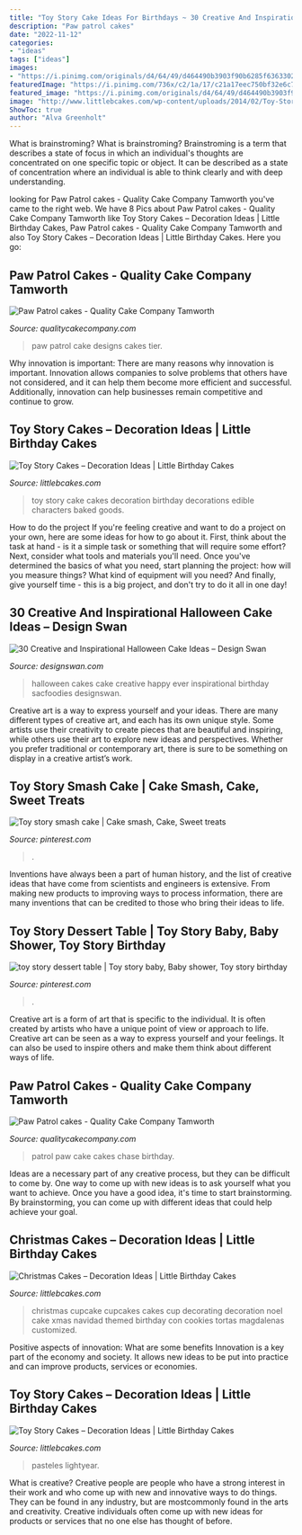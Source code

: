 ```yaml
---
title: "Toy Story Cake Ideas For Birthdays ~ 30 Creative And Inspirational Halloween Cake Ideas – Design Swan"
description: "Paw patrol cakes"
date: "2022-11-12"
categories:
- "ideas"
tags: ["ideas"]
images:
- "https://i.pinimg.com/originals/d4/64/49/d464490b3903f90b6285f6363302c58d.jpg"
featuredImage: "https://i.pinimg.com/736x/c2/1a/17/c21a17eec750bf32e6c7e23c21884454.jpg"
featured_image: "https://i.pinimg.com/originals/d4/64/49/d464490b3903f90b6285f6363302c58d.jpg"
image: "http://www.littlebcakes.com/wp-content/uploads/2014/02/Toy-Story-Cake-Decorations.jpg"
ShowToc: true
author: "Alva Greenholt"
---
```



What is brainstroming?
What is brainstroming? Brainstroming is a term that describes a state of focus in which an individual's thoughts are concentrated on one specific topic or object. It can be described as a state of concentration where an individual is able to think clearly and with deep understanding.

	

		
looking for Paw Patrol cakes - Quality Cake Company Tamworth you've came to the right web. We have 8 Pics about Paw Patrol cakes - Quality Cake Company Tamworth like Toy Story Cakes – Decoration Ideas | Little Birthday Cakes, Paw Patrol cakes - Quality Cake Company Tamworth and also Toy Story Cakes – Decoration Ideas | Little Birthday Cakes. Here you go:
		
    
## Paw Patrol Cakes - Quality Cake Company Tamworth

<img loading=lazy src="https://w2d8a5y9.stackpathcdn.com/wp-content/uploads/2020/04/Paw-patrol-two-tier-tower-1-628x1030.jpg" onerror="this.onerror=null;this.src='https://tse2.mm.bing.net/th?id=OIP.8oYSAVhsDTKYg9GNu7XgygHaMJ&amp;pid=15.1';" alt="Paw Patrol cakes - Quality Cake Company Tamworth">

_Source: qualitycakecompany.com_

>paw patrol cake designs cakes tier. 

	

Why innovation is important:
There are many reasons why innovation is important. Innovation allows companies to solve problems that others have not considered, and it can help them become more efficient and successful. Additionally, innovation can help businesses remain competitive and continue to grow.

    
## Toy Story Cakes – Decoration Ideas | Little Birthday Cakes

<img loading=lazy src="http://www.littlebcakes.com/wp-content/uploads/2014/02/Toy-Story-Cake-Decorations.jpg" onerror="this.onerror=null;this.src='https://tse3.mm.bing.net/th?id=OIP.gTYrNwFvE9FBo0bUhQXnZwHaJ4&amp;pid=15.1';" alt="Toy Story Cakes – Decoration Ideas | Little Birthday Cakes">

_Source: littlebcakes.com_

>toy story cake cakes decoration birthday decorations edible characters baked goods. 

	

How to do the project
If you're feeling creative and want to do a project on your own, here are some ideas for how to go about it. First, think about the task at hand - is it a simple task or something that will require some effort? Next, consider what tools and materials you'll need. Once you've determined the basics of what you need, start planning the project: how will you measure things? What kind of equipment will you need? And finally, give yourself time - this is a big project, and don't try to do it all in one day!

    
## 30 Creative And Inspirational Halloween Cake Ideas – Design Swan

<img loading=lazy src="http://img.designswan.com/2014/10/halloweenCakes/25.jpg" onerror="this.onerror=null;this.src='https://tse4.mm.bing.net/th?id=OIP.oCHswWmQ-OCviDAz1BSDCQHaJ4&amp;pid=15.1';" alt="30 Creative and Inspirational Halloween Cake Ideas – Design Swan">

_Source: designswan.com_

>halloween cakes cake creative happy ever inspirational birthday sacfoodies designswan. 

	

Creative art is a way to express yourself and your ideas. There are many different types of creative art, and each has its own unique style. Some artists use their creativity to create pieces that are beautiful and inspiring, while others use their art to explore new ideas and perspectives. Whether you prefer traditional or contemporary art, there is sure to be something on display in a creative artist’s work.

    
## Toy Story Smash Cake | Cake Smash, Cake, Sweet Treats

<img loading=lazy src="https://i.pinimg.com/736x/c2/1a/17/c21a17eec750bf32e6c7e23c21884454.jpg" onerror="this.onerror=null;this.src='https://tse4.mm.bing.net/th?id=OIP.yAsnkTJ03fvS16mpfAJ_TgHaJ3&amp;pid=15.1';" alt="Toy story smash cake | Cake smash, Cake, Sweet treats">

_Source: pinterest.com_

>. 

	

Inventions have always been a part of human history, and the list of creative ideas that have come from scientists and engineers is extensive. From making new products to improving ways to process information, there are many inventions that can be credited to those who bring their ideas to life.

    
## Toy Story Dessert Table | Toy Story Baby, Baby Shower, Toy Story Birthday

<img loading=lazy src="https://i.pinimg.com/originals/d4/64/49/d464490b3903f90b6285f6363302c58d.jpg" onerror="this.onerror=null;this.src='https://tse3.mm.bing.net/th?id=OIP.HAQKtd0zOEQz-4I92YKTRAHaNL&amp;pid=15.1';" alt="toy story dessert table | Toy story baby, Baby shower, Toy story birthday">

_Source: pinterest.com_

>. 

	

Creative art is a form of art that is specific to the individual. It is often created by artists who have a unique point of view or approach to life. Creative art can be seen as a way to express yourself and your feelings. It can also be used to inspire others and make them think about different ways of life.

    
## Paw Patrol Cakes - Quality Cake Company Tamworth

<img loading=lazy src="https://w2d8a5y9.stackpathcdn.com/wp-content/uploads/2018/06/paw-patrol-4-model-chase-2-879x1030.jpg" onerror="this.onerror=null;this.src='https://tse3.mm.bing.net/th?id=OIP.Yh0Pcpha6DAn8mzH65TP_wHaIr&amp;pid=15.1';" alt="Paw Patrol cakes - Quality Cake Company Tamworth">

_Source: qualitycakecompany.com_

>patrol paw cake cakes chase birthday. 

	

Ideas are a necessary part of any creative process, but they can be difficult to come by. One way to come up with new ideas is to ask yourself what you want to achieve. Once you have a good idea, it's time to start brainstorming. By brainstorming, you can come up with different ideas that could help achieve your goal.

    
## Christmas Cakes – Decoration Ideas | Little Birthday Cakes

<img loading=lazy src="http://www.littlebcakes.com/wp-content/uploads/2014/02/Christmas-Cup-Cakes.png" onerror="this.onerror=null;this.src='https://tse4.mm.bing.net/th?id=OIP.KdZgqfBFggiFE_pzRI0ysQHaGG&amp;pid=15.1';" alt="Christmas Cakes – Decoration Ideas | Little Birthday Cakes">

_Source: littlebcakes.com_

>christmas cupcake cupcakes cakes cup decorating decoration noel cake xmas navidad themed birthday con cookies tortas magdalenas customized. 

	

Positive aspects of innovation: What are some benefits
Innovation is a key part of the economy and society. It allows new ideas to be put into practice and can improve products, services or economies.

    
## Toy Story Cakes – Decoration Ideas | Little Birthday Cakes

<img loading=lazy src="https://www.littlebcakes.com/wp-content/uploads/2014/02/Toy-Story-Cake-Pictures.jpg" onerror="this.onerror=null;this.src='https://tse4.mm.bing.net/th?id=OIP.I_-m9FBSb9-OZyrRD8OkkAHaJ0&amp;pid=15.1';" alt="Toy Story Cakes – Decoration Ideas | Little Birthday Cakes">

_Source: littlebcakes.com_

>pasteles lightyear. 

	

What is creative?
Creative people are people who have a strong interest in their work and who come up with new and innovative ways to do things. They can be found in any industry, but are mostcommonly found in the arts and creativity. Creative individuals often come up with new ideas for products or services that no one else has thought of before.

